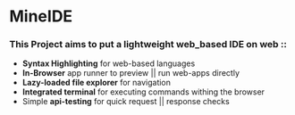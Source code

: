 # MineIDE

<h3>This Project aims to put a lightweight web_based IDE on web ::</h3>

- **Syntax Highlighting** for web-based languages
- **In-Browser** app runner to preview || run web-apps directly
- **Lazy-loaded file explorer** for navigation
- **Integrated terminal** for executing commands withing the browser
- Simple **api-testing** for quick request || response checks
